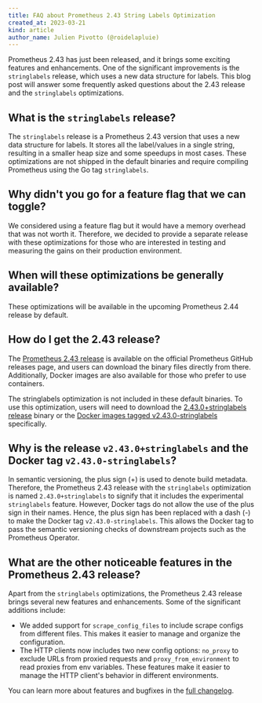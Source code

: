 ```yaml
---
title: FAQ about Prometheus 2.43 String Labels Optimization
created_at: 2023-03-21
kind: article
author_name: Julien Pivotto (@roidelapluie)
---
```


Prometheus 2.43 has just been released, and it brings some exciting features and
enhancements. One of the significant improvements is the `stringlabels` release,
which uses a new data structure for labels. This blog post will answer some
frequently asked questions about the 2.43 release and the `stringlabels`
optimizations.

## What is the `stringlabels` release?

The `stringlabels` release is a Prometheus 2.43 version that uses a new data
structure for labels. It stores all the label/values in a single string,
resulting in a smaller heap size and some speedups in most cases. These
optimizations are not shipped in the default binaries and require compiling
Prometheus using the Go tag `stringlabels`.

<!-- more -->

## Why didn't you go for a feature flag that we can toggle?

We considered using a feature flag but it would have a memory overhead that was
not worth it. Therefore, we decided to provide a separate release with these
optimizations for those who are interested in testing and measuring the gains on
their production environment.

## When will these optimizations be generally available?

These optimizations will be available in the upcoming Prometheus 2.44 release
by default.

## How do I get the 2.43 release?

The [Prometheus 2.43 release](https://github.com/prometheus/prometheus/releases/tag/v2.43.0) is available on the official Prometheus GitHub
releases page, and users can download the binary files directly from there.
Additionally, Docker images are also available for those who prefer to use
containers.

The stringlabels optimization is not included in these default binaries. To use
this optimization, users will need to download the [2.43.0+stringlabels
release](https://github.com/prometheus/prometheus/releases/tag/v2.43.0%2Bstringlabels)
binary or the [Docker images tagged
v2.43.0-stringlabels](https://quay.io/repository/prometheus/prometheus?tab=tags) specifically.

## Why is the release `v2.43.0+stringlabels` and the Docker tag `v2.43.0-stringlabels`?

In semantic versioning, the plus sign (+) is used to denote build
metadata. Therefore, the Prometheus 2.43 release with the `stringlabels`
optimization is named `2.43.0+stringlabels` to signify that it includes the
experimental `stringlabels` feature. However, Docker tags do not allow the use of
the plus sign in their names. Hence, the plus sign has been replaced with a dash
(-) to make the Docker tag `v2.43.0-stringlabels`. This allows the Docker tag to
pass the semantic versioning checks of downstream projects such as the
Prometheus Operator.

## What are the other noticeable features in the Prometheus 2.43 release?

Apart from the `stringlabels` optimizations, the Prometheus 2.43 release
brings several new features and enhancements. Some of the significant additions
include:

* We added support for `scrape_config_files` to include scrape configs from
  different files. This makes it easier to manage and organize the configuration.
* The HTTP clients now includes two new config options: `no_proxy` to exclude
  URLs from proxied requests and `proxy_from_environment` to read proxies from
  env variables. These features make it easier to manage the HTTP client's
  behavior in different environments.

You can learn more about features and bugfixes in the
[full changelog](https://github.com/prometheus/prometheus/releases/tag/v2.43.0).

